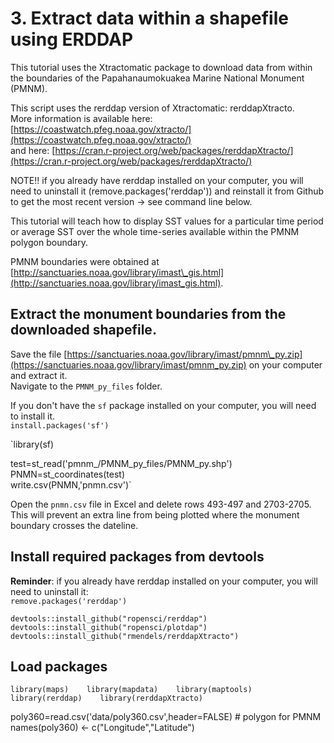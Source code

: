 # 3. Extract data within a shapefile using ERDDAP

This tutorial uses the Xtractomatic package to download data from within the boundaries of the Papahanaumokuakea Marine National Monument \(PMNM\).  
  
This script uses the rerddap version of Xtractomatic: rerddapXtracto.  
More information is available here: [https://coastwatch.pfeg.noaa.gov/xtracto/](https://coastwatch.pfeg.noaa.gov/xtracto/)  
and here: [https://cran.r-project.org/web/packages/rerddapXtracto/](https://cran.r-project.org/web/packages/rerddapXtracto/)  
  
NOTE!! if you already have rerddap installed on your computer, you will need to uninstall it \(remove.packages\('rerddap'\)\) and reinstall it from Github to get the most recent version -&gt; see command line below.  
  
This tutorial will teach how to display SST values for a particular time period or average SST over the whole time-series available within the PMNM polygon boundary.  
  
PMNM boundaries were obtained at [http://sanctuaries.noaa.gov/library/imast\_gis.html](http://sanctuaries.noaa.gov/library/imast_gis.html). 

## Extract the monument boundaries from the downloaded shapefile.

Save the file [https://sanctuaries.noaa.gov/library/imast/pmnm\_py.zip](https://sanctuaries.noaa.gov/library/imast/pmnm_py.zip) on your computer and extract it.  
Navigate to the `PMNM_py_files` folder.

If you don't have the `sf` package installed on your computer, you will need to install it.  
`install.packages('sf')`

`library(sf)  
  
test=st_read('pmnm_/PMNM_py_files/PMNM_py.shp')   
PNMN=st_coordinates(test)  
write.csv(PNMN,'pnmn.csv')`

Open the `pnmn.csv` file in Excel and delete rows 493-497 and 2703-2705. This will prevent an extra line from being plotted where the monument boundary crosses the dateline.

## Install required packages from devtools

**Reminder**: if you already have rerddap installed on your computer, you will need to uninstall it:  
`remove.packages('rerddap')`

`devtools::install_github("ropensci/rerddap")   
devtools::install_github("ropensci/plotdap") devtools::install_github("rmendels/rerddapXtracto")`

## Load packages

`library(maps)   
library(mapdata)   
library(maptools)   
library(rerddap)   
library(rerddapXtracto)`

poly360=read.csv\('data/poly360.csv',header=FALSE\) \# polygon for PMNM names\(poly360\) &lt;- c\("Longitude","Latitude"\)

